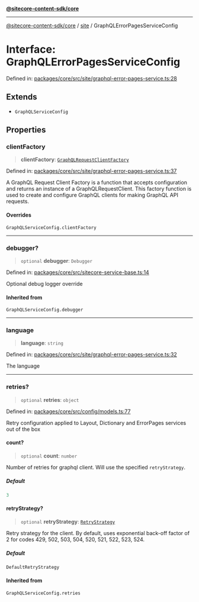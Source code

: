 [**@sitecore-content-sdk/core**](../../README.md)

***

[@sitecore-content-sdk/core](../../README.md) / [site](../README.md) / GraphQLErrorPagesServiceConfig

# Interface: GraphQLErrorPagesServiceConfig

Defined in: [packages/core/src/site/graphql-error-pages-service.ts:28](https://github.com/Sitecore/content-sdk/blob/bfe672d212140ef15b86f850b9fb38de51521218/packages/core/src/site/graphql-error-pages-service.ts#L28)

## Extends

- `GraphQLServiceConfig`

## Properties

### clientFactory

> **clientFactory**: [`GraphQLRequestClientFactory`](../../index/type-aliases/GraphQLRequestClientFactory.md)

Defined in: [packages/core/src/site/graphql-error-pages-service.ts:37](https://github.com/Sitecore/content-sdk/blob/bfe672d212140ef15b86f850b9fb38de51521218/packages/core/src/site/graphql-error-pages-service.ts#L37)

A GraphQL Request Client Factory is a function that accepts configuration and returns an instance of a GraphQLRequestClient.
This factory function is used to create and configure GraphQL clients for making GraphQL API requests.

#### Overrides

`GraphQLServiceConfig.clientFactory`

***

### debugger?

> `optional` **debugger**: `Debugger`

Defined in: [packages/core/src/sitecore-service-base.ts:14](https://github.com/Sitecore/content-sdk/blob/bfe672d212140ef15b86f850b9fb38de51521218/packages/core/src/sitecore-service-base.ts#L14)

Optional debug logger override

#### Inherited from

`GraphQLServiceConfig.debugger`

***

### language

> **language**: `string`

Defined in: [packages/core/src/site/graphql-error-pages-service.ts:32](https://github.com/Sitecore/content-sdk/blob/bfe672d212140ef15b86f850b9fb38de51521218/packages/core/src/site/graphql-error-pages-service.ts#L32)

The language

***

### retries?

> `optional` **retries**: `object`

Defined in: [packages/core/src/config/models.ts:77](https://github.com/Sitecore/content-sdk/blob/bfe672d212140ef15b86f850b9fb38de51521218/packages/core/src/config/models.ts#L77)

Retry configuration applied to Layout, Dictionary and ErrorPages services out of the box

#### count?

> `optional` **count**: `number`

Number of retries for graphql client. Will use the specified `retryStrategy`.

##### Default

```ts
3
```

#### retryStrategy?

> `optional` **retryStrategy**: [`RetryStrategy`](../../index/interfaces/RetryStrategy.md)

Retry strategy for the client. By default, uses exponential
back-off factor of 2 for codes 429, 502, 503, 504, 520, 521, 522, 523, 524.

##### Default

```ts
DefaultRetryStrategy
```

#### Inherited from

`GraphQLServiceConfig.retries`
